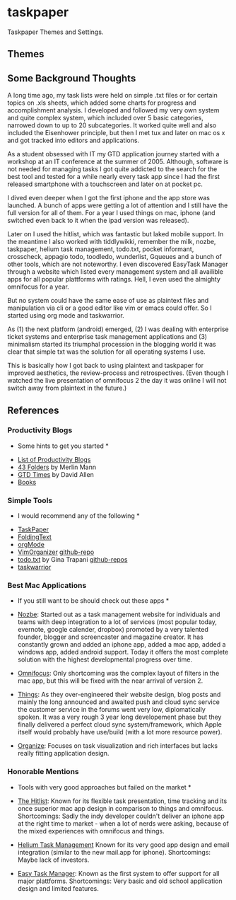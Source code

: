 # taskpaper

Taskpaper Themes and Settings. 

## Themes

## Some Background Thoughts

A long time ago, my task lists were held on simple .txt files or for certain topics on .xls sheets,
which added some charts for progress and accomplishment analysis. I developed and followed my very own system and quite complex system, which included over 5 basic categories, narrowed down to up to 20 subcategories. It worked quite well and also included the Eisenhower principle, but then I met tux and later on mac os x and got tracked into editors and applications.

As a student obsessed with IT my GTD application journey started with a workshop at an IT conference at the summer of 2005. Although, software is not needed for managing tasks I got quite addicted to the search for the best tool and tested for a while nearly every task app since I had the first released smartphone with a touchscreen and later on at pocket pc.

I dived even deeper when I got the first iphone and the app store was launched. A bunch of apps were getting a lot of attention and I still have the full version for all of them. For a year I used things on mac, iphone (and switched even back to it when the ipad version was released).

Later on I used the hitlist, which was fantastic but laked mobile support. In the meantime I also worked with tiddlywikki, remember the milk, nozbe, taskpaper, helium task management, todo.txt, pocket informant, crosscheck, appagio todo, toodledo, wunderlist, Gqueues and a bunch of other tools, which are not noteworthy. I even discovered EasyTask Manager through a website which listed every management system and all availible apps for all popular plattforms with ratings. Hell, I even used the almighty omnifocus for a year.

But no system could have the same ease of use as plaintext files and manipulation via cli or a good editor like vim or emacs could offer. So I started using org mode and taskwarrior. 

As (1) the next platform (android) emerged, (2) I was dealing with enterprise ticket systems and enterprise task management applications and (3) minimalism started its triumphal procession in the blogging world it was clear that simple txt was the solution for all operating systems I use.

This is basically how I got back to using plaintext and taskpaper for improved aesthetics, the review-process and retrospectives.
(Even though I watched the live presentation of omnifocus 2 the day it was online I will not switch away from plaintext in the future.)

## References

### Productivity Blogs

* Some hints to get you started *

- [List of Productivity Blogs](http://zenhabits.net/the-top-50-productivity-blogs-most-of-which-you-havent-heard-about/)
- [43 Folders](http://www.43folders.com/) by Merlin Mann
- [GTD Times](http://www.gtdtimes.com/) by David Allen
- [Books](http://patrickrhone.com/books/)

### Simple Tools

* I would recommend any of the following *

- [TaskPaper](http://www.hogbaysoftware.com/products/taskpaper)
- [FoldingText](http://www.foldingtext.com/)
- [orgMode](http://orgmode.org/)
- [VimOrganizer](http://www.vim.org/scripts/script.php?script_id=3342) [github-repo](https://github.com/hsitz/VimOrganizer)
- [todo.txt](http://todotxt.com/) by Gina Trapani [github-repos](https://github.com/ginatrapani)
- [taskwarrior](http://taskwarrior.org)

### Best Mac Applications

* If you still want to be should check out these apps *

- [Nozbe](http://www.nozbe.com/): Started out as a task management website for individuals and teams with deep integration to a lot of services (most popular today, evernote, google calender, dropbox) promoted by a very talented founder, blogger and screencaster and magazine creator. It has constantly grown and added an iphone app, added a mac app, added a windows app, added android support. Today it offers the most complete solution with the highest developmental progress over time.

- [Omnifocus](http://www.omnigroup.com/products/omnifocus/): Only shortcoming was the complex layout of filters in the mac app, but this will be fixed with the near arrival of version 2.

- [Things](http://culturedcode.com/things/): As they over-engineered their website design, blog posts and mainly the long announced and awaited push and cloud sync service the customer service in the forums went very low, diplomatically spoken. It was a very rough 3 year long developement phase but they finally delivered a perfect cloud sync system/framework, which Apple itself would probably have use/build (with a lot more resource power).

- [Organize](http://taskfabric.com/): Focuses on task visualization and rich interfaces but lacks really fitting application design.

### Honorable Mentions

* Tools with very good approaches but failed on the market *

- [The Hitlist](http://www.potionfactory.com/thehitlist/): Known for its flexible task presentation, time tracking and its once superior mac app design in comparison to things and omnifocus. Shortcomings: Sadly the indy developer couldn't deliver an iphone app at the right time to market - when a lot of nerds were asking, because of the mixed experiences with omnifocus and things.

- [Helium Task Management](http://www.heliumnow.com/) Known for its very good app design and email integration (similar to the new mail.app for iphone). Shortcomings: Maybe lack of investors. 

- [Easy Task Manager](http://www.orionbelt.com/): Known as the first system to offer support for all major plattforms. Shortcomings: Very basic and old school application design and limited features.
